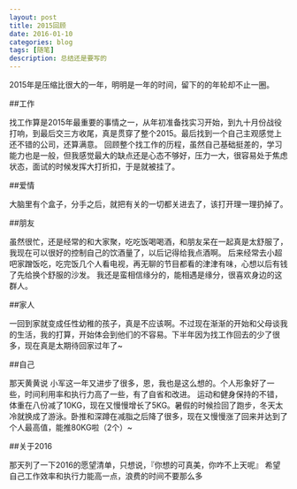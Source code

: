 ```yaml
---
layout: post
title: 2015回顾
date: 2016-01-10
categories: blog
tags: [随笔]
description: 总结还是要写的
---
```

2015年是压缩比很大的一年，明明是一年的时间，留下的的年轮却不止一圈。

##工作

找工作算是2015年最重要的事情之一，从年初准备找实习开始，到九十月份战役打响，到最后交三方收尾，真是贯穿了整个2015。最后找到一个自己主观感觉上还不错的公司，还算满意。
回顾整个找工作的历程，虽然自己基础挺差的，学习能力也是一般，但我感觉最大的缺点还是心态不够好，压力一大，很容易处于焦虑状态，面试的时候发挥大打折扣，于是就被挂了。

##爱情

大脑里有个盒子，分手之后，就把有关的一切都关进去了，该打开理一理扔掉了。

##朋友

虽然很忙，还是经常的和大家聚，吃吃饭喝喝酒，和朋友呆在一起真是太舒服了，我现在可以很好的控制自己的饮酒量了，以后记得给我点酒啊。
后来经常去小超吧家蹭饭吃，吃完饭几个人看电视，再无聊的节目都看的津津有味，心想以后有钱了先给换个舒服的沙发。
我还是蛮相信缘分的，能相遇是缘分，很喜欢身边的这群人。

##家人

一回到家就变成任性幼稚的孩子，真是不应该啊。不过现在渐渐的开始和父母谈我的生活，我的打算，开始体会到他们的不容易。下半年因为找工作回去的少了很多，现在真是太期待回家过年了~

##自己

那天黄黄说 小军这一年又进步了很多，恩，我也是这么想的。个人形象好了一些，时间利用率和执行力高了一些，有了自省和改进。
运动和健身保持的不错，体重在八份减了10KG，现在又慢慢增长了5KG。暑假的时候捡回了跑步，冬天太冷就换成了游泳。卧推和深蹲在减脂之后降了很多，现在又慢慢涨了回来并达到了个人最高值，能推80KG啦（2个）~

##关于2016

那天列了一下2016的愿望清单，只想说，『你想的可真美，你咋不上天呢』
希望自己工作效率和执行力能高一点，浪费的时间不要那么多